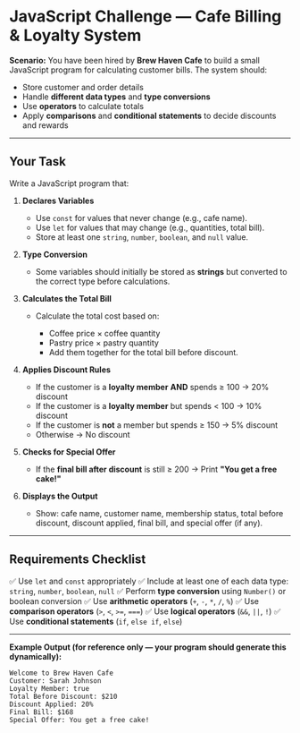 
# **JavaScript Challenge — Cafe Billing & Loyalty System**

**Scenario:**
You have been hired by **Brew Haven Cafe** to build a small JavaScript program for calculating customer bills.
The system should:

* Store customer and order details
* Handle **different data types** and **type conversions**
* Use **operators** to calculate totals
* Apply **comparisons** and **conditional statements** to decide discounts and rewards

---

## **Your Task**

Write a JavaScript program that:

1. **Declares Variables**

   * Use `const` for values that never change (e.g., cafe name).
   * Use `let` for values that may change (e.g., quantities, total bill).
   * Store at least one `string`, `number`, `boolean`, and `null` value.

2. **Type Conversion**

   * Some variables should initially be stored as **strings** but converted to the correct type before calculations.

3. **Calculates the Total Bill**

   * Calculate the total cost based on:

     * Coffee price × coffee quantity
     * Pastry price × pastry quantity
     * Add them together for the total bill before discount.

4. **Applies Discount Rules**

   * If the customer is a **loyalty member** **AND** spends ≥ 100 → 20% discount
   * If the customer is a **loyalty member** but spends < 100 → 10% discount
   * If the customer is **not** a member but spends ≥ 150 → 5% discount
   * Otherwise → No discount

5. **Checks for Special Offer**

   * If the **final bill after discount** is still ≥ 200 → Print **"You get a free cake!"**

6. **Displays the Output**

   * Show: cafe name, customer name, membership status, total before discount, discount applied, final bill, and special offer (if any).

---

## **Requirements Checklist**

✅ Use `let` and `const` appropriately
✅ Include at least one of each data type: `string`, `number`, `boolean`, `null`
✅ Perform **type conversion** using `Number()` or boolean conversion
✅ Use **arithmetic operators** (`+`, `-`, `*`, `/`, `%`)
✅ Use **comparison operators** (`>`, `<`, `>=`, `===`)
✅ Use **logical operators** (`&&`, `||`, `!`)
✅ Use **conditional statements** (`if`, `else if`, `else`)

---

**Example Output (for reference only — your program should generate this dynamically):**

```
Welcome to Brew Haven Cafe
Customer: Sarah Johnson
Loyalty Member: true
Total Before Discount: $210
Discount Applied: 20%
Final Bill: $168
Special Offer: You get a free cake!
```

